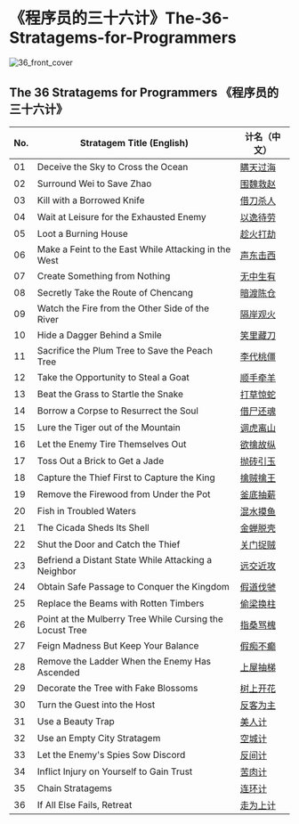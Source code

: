 # 《程序员的三十六计》The-36-Stratagems-for-Programmers
![36_front_cover](https://github.com/user-attachments/assets/27e197e0-60b2-4a83-b8bc-19963ff78103)

## The 36 Stratagems for Programmers 《程序员的三十六计》

| No. | Stratagem Title (English)                                | 计名（中文） |
| --- | -------------------------------------------------------- | ------ |
| 01  | Deceive the Sky to Cross the Ocean                       | [瞒天过海](https://github.com/uwspstar/The-36-Stratagems-for-Programmers/blob/main/%E7%AC%AC%E4%B8%80%E8%AE%A1%EF%BC%9A%E7%9E%92%E5%A4%A9%E8%BF%87%E6%B5%B7%20Deceive%20the%20Sky%20to%20Cross%20the%20Ocean.md)   |
| 02  | Surround Wei to Save Zhao                                | [围魏救赵](https://github.com/uwspstar/The-36-Stratagems-for-Programmers/blob/main/%E7%AC%AC%E4%BA%8C%E8%AE%A1%EF%BC%9A%E5%9B%B4%E9%AD%8F%E6%95%91%E8%B5%B5%20Besiege%20Wei%20to%20Rescue%20Zhao.md)   |
| 03  | Kill with a Borrowed Knife                               | [借刀杀人](https://github.com/uwspstar/The-36-Stratagems-for-Programmers/blob/main/%E7%AC%AC%E4%B8%89%E8%AE%A1%EF%BC%9A%E5%80%9F%E5%88%80%E6%9D%80%E4%BA%BA%20Kill%20with%20a%20Borrowed%20Knife.md)   |
| 04  | Wait at Leisure for the Exhausted Enemy                  | [以逸待劳](https://github.com/uwspstar/The-36-Stratagems-for-Programmers/blob/main/%E7%AC%AC%E5%9B%9B%E8%AE%A1%EF%BC%9A%E4%BB%A5%E9%80%B8%E5%BE%85%E5%8A%B3%20Wait%20at%20Leisure%20for%20the%20Exhausted%20Enemy.md)   |
| 05  | Loot a Burning House                                     | [趁火打劫](https://github.com/uwspstar/The-36-Stratagems-for-Programmers/blob/main/%E7%AC%AC%E4%BA%94%E8%AE%A1%EF%BC%9A%E8%B6%81%E7%81%AB%E6%89%93%E5%8A%AB%20Loot%20a%20Burning%20House.md)   |
| 06  | Make a Feint to the East While Attacking in the West     | [声东击西](https://github.com/uwspstar/The-36-Stratagems-for-Programmers/blob/main/%E7%AC%AC%E5%85%AD%E8%AE%A1%EF%BC%9A%E5%A3%B0%E4%B8%9C%E5%87%BB%E8%A5%BF%20Make%20a%20Feint%20to%20the%20East%20While%20Attacking%20in%20the%20West.md)   |
| 07  | Create Something from Nothing                            | [无中生有](https://github.com/uwspstar/The-36-Stratagems-for-Programmers/blob/main/%E7%AC%AC%E4%B8%83%E8%AE%A1%EF%BC%9A%E6%97%A0%E4%B8%AD%E7%94%9F%E6%9C%89%20Create%20Something%20from%20Nothing.md)   |
| 08  | Secretly Take the Route of Chencang                      | [暗渡陈仓](https://github.com/uwspstar/The-36-Stratagems-for-Programmers/blob/main/%E7%AC%AC%E5%85%AB%E8%AE%A1%EF%BC%9A%E6%9A%97%E6%B8%A1%E9%99%88%E4%BB%93%20Secretly%20Take%20the%20Route%20of%20Chencang.md)   |
| 09  | Watch the Fire from the Other Side of the River          | [隔岸观火](https://github.com/uwspstar/The-36-Stratagems-for-Programmers/blob/main/%E7%AC%AC%E4%B9%9D%E8%AE%A1%EF%BC%9A%E9%9A%94%E5%B2%B8%E8%A7%82%E7%81%AB%20Watch%20the%20Fire%20from%20the%20Other%20Side%20of%20the%20River.md)   |
| 10  | Hide a Dagger Behind a Smile                             | [笑里藏刀](https://github.com/uwspstar/The-36-Stratagems-for-Programmers/blob/main/%E7%AC%AC%E5%8D%81%E8%AE%A1%EF%BC%9A%E7%AC%91%E9%87%8C%E8%97%8F%E5%88%80%20Hide%20a%20Dagger%20Behind%20a%20Smile.md)  |
| 11  | Sacrifice the Plum Tree to Save the Peach Tree           | [李代桃僵](https://github.com/uwspstar/The-36-Stratagems-for-Programmers/blob/main/%E7%AC%AC%E5%8D%81%E4%B8%80%E8%AE%A1%EF%BC%9A%E6%9D%8E%E4%BB%A3%E6%A1%83%E5%83%B5%20Sacrifice%20the%20Plum%20Tree%20to%20Save%20the%20Peach%20Tree.md)   |
| 12  | Take the Opportunity to Steal a Goat                     | [顺手牵羊](https://github.com/uwspstar/The-36-Stratagems-for-Programmers/blob/main/%E7%AC%AC%E5%8D%81%E4%BA%8C%E8%AE%A1%EF%BC%9A%E9%A1%BA%E6%89%8B%E7%89%B5%E7%BE%8A%20Take%20the%20Opportunity%20to%20Steal%20a%20Goat.md)   |
| 13  | Beat the Grass to Startle the Snake                      | [打草惊蛇](https://github.com/uwspstar/The-36-Stratagems-for-Programmers/blob/main/%E7%AC%AC%E5%8D%81%E4%B8%89%E8%AE%A1%EF%BC%9A%E6%89%93%E8%8D%89%E6%83%8A%E8%9B%87%20Beat%20the%20Grass%20to%20Startle%20the%20Snake.md)   |
| 14  | Borrow a Corpse to Resurrect the Soul                    | [借尸还魂](https://github.com/uwspstar/The-36-Stratagems-for-Programmers/blob/main/%E7%AC%AC%E5%8D%81%E5%9B%9B%E8%AE%A1%EF%BC%9A%E5%80%9F%E5%B0%B8%E8%BF%98%E9%AD%82%20Borrow%20a%20Corpse%20to%20Resurrect%20the%20Soul.md)   |
| 15  | Lure the Tiger out of the Mountain                       | [调虎离山](https://github.com/uwspstar/The-36-Stratagems-for-Programmers/blob/main/%E7%AC%AC%E5%8D%81%E4%BA%94%E8%AE%A1%EF%BC%9A%E8%B0%83%E8%99%8E%E7%A6%BB%E5%B1%B1%20Lure%20the%20Tiger%20Out%20of%20the%20Mountain.md)   |
| 16  | Let the Enemy Tire Themselves Out                        | [欲擒故纵](https://github.com/uwspstar/The-36-Stratagems-for-Programmers/blob/main/%E7%AC%AC%E5%8D%81%E5%85%AD%E8%AE%A1%EF%BC%9A%E6%AC%B2%E6%93%92%E6%95%85%E7%BA%B5%20Let%20the%20Enemy%20Go%20to%20Catch%20Them%20Later.md)   |
| 17  | Toss Out a Brick to Get a Jade                           | [抛砖引玉](https://github.com/uwspstar/The-36-Stratagems-for-Programmers/blob/main/%E7%AC%AC%E5%8D%81%E4%B8%83%E8%AE%A1%EF%BC%9A%E6%8A%9B%E7%A0%96%E5%BC%95%E7%8E%89%20Toss%20Out%20a%20Brick%20to%20Attract%20Jade.md)   |
| 18  | Capture the Thief First to Capture the King              | [擒贼擒王](https://github.com/uwspstar/The-36-Stratagems-for-Programmers/blob/main/%E7%AC%AC%E5%8D%81%E5%85%AB%E8%AE%A1%EF%BC%9A%E6%93%92%E8%B4%BC%E6%93%92%E7%8E%8B%20Capture%20the%20Thief%20First%20to%20Capture%20the%20King.md)   |
| 19  | Remove the Firewood from Under the Pot                   | [釜底抽薪](https://github.com/uwspstar/The-36-Stratagems-for-Programmers/blob/main/%E7%AC%AC%E5%8D%81%E4%B9%9D%E8%AE%A1%EF%BC%9A%E9%87%9C%E5%BA%95%E6%8A%BD%E8%96%AA%20Remove%20the%20Firewood%20from%20Under%20the%20Pot.md)   |
| 20  | Fish in Troubled Waters                                  | [混水摸鱼](https://github.com/uwspstar/The-36-Stratagems-for-Programmers/blob/main/%E7%AC%AC%E4%BA%8C%E5%8D%81%E8%AE%A1%EF%BC%9A%E6%B7%B7%E6%B0%B4%E6%91%B8%E9%B1%BC%20Fish%20in%20Troubled%20Waters.md)   |
| 21  | The Cicada Sheds Its Shell                               | [金蝉脱壳](https://github.com/uwspstar/The-36-Stratagems-for-Programmers/blob/main/%E7%AC%AC%E4%BA%8C%E5%8D%81%E4%B8%80%E8%AE%A1%EF%BC%9A%E9%87%91%E8%9D%89%E8%84%B1%E5%A3%B3%20The%20Cicada%20Sheds%20Its%20Shell.md)   |
| 22  | Shut the Door and Catch the Thief                        | [关门捉贼](https://github.com/uwspstar/The-36-Stratagems-for-Programmers/blob/main/%E7%AC%AC%E4%BA%8C%E5%8D%81%E4%BA%8C%E8%AE%A1%EF%BC%9A%E5%85%B3%E9%97%A8%E6%8D%89%E8%B4%BC%20Shut%20the%20Door%20and%20Catch%20the%20Thief.md)  |
| 23  | Befriend a Distant State While Attacking a Neighbor      | [远交近攻](https://github.com/uwspstar/The-36-Stratagems-for-Programmers/blob/main/%E7%AC%AC%E4%BA%8C%E5%8D%81%E4%B8%89%E8%AE%A1%EF%BC%9A%E8%BF%9C%E4%BA%A4%E8%BF%91%E6%94%BB%20Befriend%20Distant%20States%20While%20Attacking%20Nearby%20Ones.md)   |
| 24  | Obtain Safe Passage to Conquer the Kingdom               | [假道伐虢](https://github.com/uwspstar/The-36-Stratagems-for-Programmers/blob/main/%E7%AC%AC%E4%BA%8C%E5%8D%81%E5%9B%9B%E8%AE%A1%EF%BC%9A%E5%81%87%E9%81%93%E4%BC%90%E8%99%A2%20Obtain%20Safe%20Passage%20to%20Conquer%20the%20Kingdom.md)   |
| 25  | Replace the Beams with Rotten Timbers                    | [偷梁换柱](https://github.com/uwspstar/The-36-Stratagems-for-Programmers/blob/main/%E7%AC%AC%E4%BA%8C%E5%8D%81%E4%BA%94%E8%AE%A1%EF%BC%9A%E5%81%B7%E6%A2%81%E6%8D%A2%E6%9F%B1%20Replace%20the%20Beams%20with%20Rotten%20Timbers.md)   |
| 26  | Point at the Mulberry Tree While Cursing the Locust Tree | [指桑骂槐](https://github.com/uwspstar/The-36-Stratagems-for-Programmers/blob/main/%E7%AC%AC%E4%BA%8C%E5%8D%81%E5%85%AD%E8%AE%A1%EF%BC%9A%E6%8C%87%E6%A1%91%E9%AA%82%E6%A7%90%20Point%20at%20the%20Mulberry%20Tree%20While%20Cursing%20the%20Locust%20Tree.md)   |
| 27  | Feign Madness But Keep Your Balance                      | [假痴不癫](https://github.com/uwspstar/The-36-Stratagems-for-Programmers/blob/main/%E7%AC%AC%E4%BA%8C%E5%8D%81%E4%B8%83%E8%AE%A1%EF%BC%9A%E5%81%87%E7%97%B4%E4%B8%8D%E7%99%AB%20Feign%20Madness%20But%20Keep%20Your%20Balance.md)   |
| 28  | Remove the Ladder When the Enemy Has Ascended            | [上屋抽梯](https://github.com/uwspstar/The-36-Stratagems-for-Programmers/blob/main/%E7%AC%AC%E4%BA%8C%E5%8D%81%E5%85%AB%E8%AE%A1%EF%BC%9A%E4%B8%8A%E5%B1%8B%E6%8A%BD%E6%A2%AF%20Remove%20the%20Ladder%20When%20the%20Enemy%20Has%20Ascended.md)   |
| 29  | Decorate the Tree with Fake Blossoms                     | [树上开花](https://github.com/uwspstar/The-36-Stratagems-for-Programmers/blob/main/%E7%AC%AC%E4%BA%8C%E5%8D%81%E4%B9%9D%E8%AE%A1%EF%BC%9A%E6%A0%91%E4%B8%8A%E5%BC%80%E8%8A%B1%20Decorate%20the%20Tree%20with%20Fake%20Blossoms.md)   |
| 30  | Turn the Guest into the Host                             | [反客为主](https://github.com/uwspstar/The-36-Stratagems-for-Programmers/blob/main/%E7%AC%AC%E4%B8%89%E5%8D%81%E8%AE%A1%EF%BC%9A%E5%8F%8D%E5%AE%A2%E4%B8%BA%E4%B8%BB%20Turn%20the%20Guest%20into%20the%20Host.md)   |
| 31  | Use a Beauty Trap                                        | [美人计](https://github.com/uwspstar/The-36-Stratagems-for-Programmers/blob/main/%E7%AC%AC%E4%B8%89%E5%8D%81%E4%B8%80%E8%AE%A1%EF%BC%9A%E7%BE%8E%E4%BA%BA%E8%AE%A1%20Use%20a%20Beauty%20Trap.md)    |
| 32  | Use an Empty City Stratagem                              | [空城计](https://github.com/uwspstar/The-36-Stratagems-for-Programmers/blob/main/%E7%AC%AC%E4%B8%89%E5%8D%81%E4%BA%8C%E8%AE%A1%EF%BC%9A%E7%A9%BA%E5%9F%8E%E8%AE%A1%20Use%20an%20Empty%20City%20Stratagem.md)    |
| 33  | Let the Enemy's Spies Sow Discord                        | [反间计](https://github.com/uwspstar/The-36-Stratagems-for-Programmers/blob/main/%E7%AC%AC%E4%B8%89%E5%8D%81%E4%B8%89%E8%AE%A1%EF%BC%9A%E5%8F%8D%E9%97%B4%E8%AE%A1%20Let%20the%20Enemy's%20Spies%20Sow%20Discord.md)    |
| 34  | Inflict Injury on Yourself to Gain Trust                 | [苦肉计](https://github.com/uwspstar/The-36-Stratagems-for-Programmers/blob/main/%E7%AC%AC%E4%B8%89%E5%8D%81%E5%9B%9B%E8%AE%A1%EF%BC%9A%E8%8B%A6%E8%82%89%E8%AE%A1%20Inflict%20Injury%20on%20Yourself%20to%20Gain%20Trust.md)    |
| 35  | Chain Stratagems                                         | [连环计](https://github.com/uwspstar/The-36-Stratagems-for-Programmers/blob/main/%E7%AC%AC%E4%B8%89%E5%8D%81%E4%BA%94%E8%AE%A1%EF%BC%9A%E8%BF%9E%E7%8E%AF%E8%AE%A1%20Chain%20Stratagems.md)    |
| 36  | If All Else Fails, Retreat                               | [走为上计](https://github.com/uwspstar/The-36-Stratagems-for-Programmers/blob/main/%E7%AC%AC%E4%B8%89%E5%8D%81%E5%85%AD%E8%AE%A1%EF%BC%9A%E8%B5%B0%E4%B8%BA%E4%B8%8A%E8%AE%A1%20Retreat%20Is%20the%20Best%20Option.md)   |

